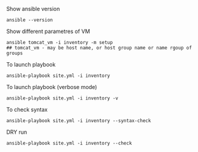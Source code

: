 Show ansible version
```
ansible --version
```

Show different parametres of VM
```
ansible tomcat_vm -i inventory -m setup   
## tomcat_vm - may be host name, or host group name or name rgoup of groups
```

To launch playbook
```
ansible-playbook site.yml -i inventory
```

To launch playbook (verbose mode)
```
ansible-playbook site.yml -i inventory -v
```

To check syntax
```
ansible-playbook site.yml -i inventory --syntax-check
```

DRY run
```
ansible-playbook site.yml -i inventory --check
```
